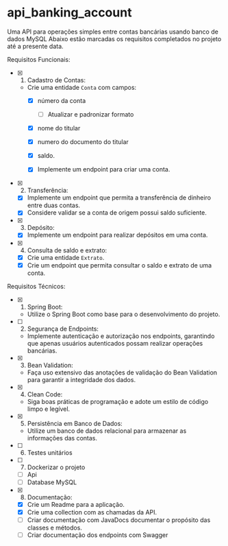 # api_banking_account
Uma API para operações simples entre contas bancárias usando banco de dados MySQL
Abaixo estão marcadas os requisitos completados no projeto até a presente data.

Requisitos Funcionais:

- [x] 1. Cadastro de Contas:
    - Crie uma entidade `Conta` com campos:
      -[x] número da conta 
        - [ ] Atualizar e padronizar formato
      -[x] nome do titular
      -[x] numero do documento do titular
      -[x] saldo.
  
      -[x] Implemente um endpoint para criar uma conta.

- [x] 2. Transferência:

    - [x] Implemente um endpoint que permita a transferência de dinheiro entre duas contas.
    - [x] Considere validar se a conta de origem possui saldo suficiente.

- [x] 3. Depósito:

    - [x] Implemente um endpoint para realizar depósitos em uma conta.

- [x] 4. Consulta de saldo e extrato:

    - [x] Crie uma entidade `Extrato`.
    - [x] Crie um endpoint que permita consultar o saldo e extrato de uma conta.

Requisitos Técnicos:

- [x] 1. Spring Boot:

    - Utilize o Spring Boot como base para o desenvolvimento do projeto.

- [ ] 2. Segurança de Endpoints:

    - Implemente autenticação e autorização nos endpoints, garantindo que apenas usuários autenticados possam realizar operações bancárias.

- [x] 3. Bean Validation:

    - Faça uso extensivo das anotações de validação do Bean Validation para garantir a integridade dos dados.

- [x] 4. Clean Code:

    - Siga boas práticas de programação e adote um estilo de código limpo e legível.

- [x] 5. Persistência em Banco de Dados:

    - Utilize um banco de dados relacional para armazenar as informações das contas.

- [ ] 6. Testes unitários

- [ ] 7. Dockerizar o projeto

   - [ ] Api
   - [ ] Database MySQL
  
- [x] 8. Documentação:

   - [x] Crie um Readme para a aplicação.
   - [x] Crie uma collection com as chamadas da API.
   - [ ] Criar documentação com JavaDocs documentar o propósito das classes e métodos.
   - [ ] Criar documentação dos endpoints com Swagger